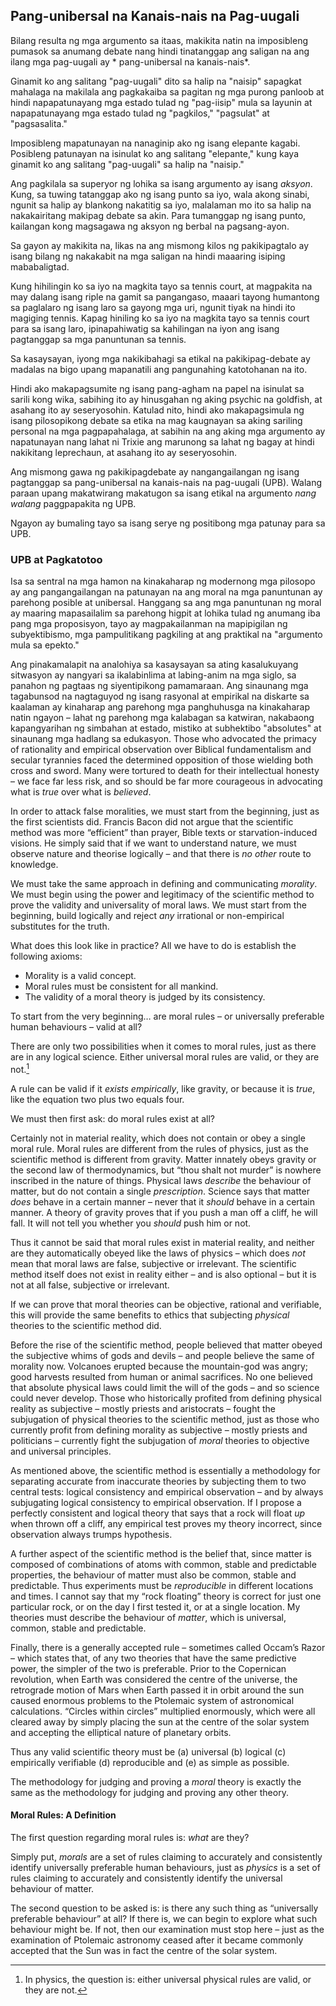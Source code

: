 ## Pang-unibersal na Kanais-nais na Pag-uugali

Bilang resulta ng mga argumento sa itaas, makikita natin na imposibleng pumasok sa anumang debate nang hindi tinatanggap ang saligan na ang ilang mga pag-uugali ay * pang-unibersal na kanais-nais*.

Ginamit ko ang salitang "pag-uugali" dito sa halip na "naisip" sapagkat mahalaga na makilala ang pagkakaiba sa pagitan ng mga purong panloob at hindi napapatunayang mga estado tulad ng "pag-iisip" mula sa layunin at napapatunayang mga estado tulad ng "pagkilos," "pagsulat" at "pagsasalita."

Imposibleng mapatunayan na nanaginip ako ng isang elepante kagabi. Posibleng patunayan na isinulat ko ang salitang "elepante," kung kaya ginamit ko ang salitang "pag-uugali" sa halip na "naisip."

Ang pagkilala sa superyor ng lohika sa isang argumento ay isang *aksyon*. Kung, sa tuwing tatanggap ako ng isang punto sa iyo, wala akong sinabi, ngunit sa halip ay blankong nakatitig sa iyo, malalaman mo ito sa halip na nakakairitang makipag debate sa akin. Para tumanggap ng isang punto, kailangan kong magsagawa ng aksyon ng berbal na pagsang-ayon.

Sa gayon ay makikita na, likas na ang mismong kilos ng pakikipagtalo ay isang bilang ng nakakabit na mga saligan na hindi maaaring isiping mababaligtad.

Kung hihilingin ko sa iyo na magkita tayo sa tennis court, at magpakita na may dalang isang riple na gamit sa pangangaso, maaari tayong humantong sa paglalaro ng isang laro sa gayong mga uri, ngunit tiyak na hindi ito magiging tennis. Kapag hiniling ko sa iyo na magkita tayo sa tennis court para sa isang laro, ipinapahiwatig sa kahilingan na iyon ang isang pagtanggap sa mga panuntunan sa tennis.

Sa kasaysayan, iyong mga nakikibahagi sa etikal na pakikipag-debate ay madalas na bigo upang mapanatili ang pangunahing katotohanan na ito.

Hindi ako makapagsumite ng isang pang-agham na papel na isinulat sa sarili kong wika, sabihing ito ay hinusgahan ng aking psychic na goldfish, at asahang ito ay seseryosohin. Katulad nito, hindi ako makapagsimula ng isang pilosopikong debate sa etika na mag kaugnayan sa aking sariling personal na mga pagpapahalaga, at sabihin na ang aking mga argumento ay napatunayan nang lahat ni Trixie ang marunong sa lahat ng bagay at hindi nakikitang leprechaun, at asahang ito ay seseryosohin.

Ang mismong gawa ng pakikipagdebate ay nangangailangan ng isang pagtanggap sa pang-unibersal na kanais-nais na pag-uugali (UPB). Walang paraan upang makatwirang makatugon sa isang etikal na argumento *nang walang* paggpapakita ng UPB.

Ngayon ay bumaling tayo sa isang serye ng positibong mga patunay para sa UPB.

### UPB at Pagkatotoo

Isa sa sentral na mga hamon na kinakaharap ng modernong mga pilosopo ay ang pangangailangan na patunayan na ang moral na mga panuntunan ay parehong posible at unibersal. Hanggang sa ang mga panuntunan ng moral ay maaring mapasailalim sa parehong higpit at lohika tulad ng anumang iba pang mga proposisyon, tayo ay magpakailanman na mapipigilan ng subyektibismo, mga pampulitikang pagkiling at ang praktikal na "argumento mula sa epekto."

Ang pinakamalapit na analohiya sa kasaysayan sa ating kasalukuyang sitwasyon ay nangyari sa ikalabinlima at labing-anim na mga siglo, sa panahon ng pagtaas ng siyentipikong pamamaraan. Ang sinaunang mga tagabunsod na nagtaguyod ng isang rasyonal at empirikal na diskarte sa kaalaman ay kinaharap ang parehong mga panghuhusga na kinakaharap natin ngayon – lahat ng parehong mga kalabagan sa katwiran, nakabaong kapangyarihan ng simbahan at estado, mistiko at subhektibo "absolutes" at sinaunang mga hadlang sa edukasyon. Those who advocated the primacy of rationality and empirical observation over Biblical fundamentalism and secular tyrannies faced the determined opposition of those wielding both cross and sword. Many were tortured to death for their intellectual honesty – we face far less risk, and so should be far more courageous in advocating what is *true* over what is *believed*.

In order to attack false moralities, we must start from the beginning, just as the first scientists did. Francis Bacon did not argue that the scientific method was more “efficient” than prayer, Bible texts or starvation-induced visions. He simply said that if we want to understand nature, we must observe nature and theorise logically – and that there is *no other* route to knowledge.

We must take the same approach in defining and communicating *morality*. We must begin using the power and legitimacy of the scientific method to prove the validity and universality of moral laws. We must start from the beginning, build logically and reject *any* irrational or non-empirical substitutes for the truth.

What does this look like in practice? All we have to do is establish the following axioms:

- Morality is a valid concept.
- Moral rules must be consistent for all mankind.
- The validity of a moral theory is judged by its consistency.

To start from the very beginning… are moral rules – or universally preferable human behaviours – valid at all?

There are only two possibilities when it comes to moral rules, just as there are in any logical science. Either universal moral rules are valid, or they are not.[^6]

A rule can be valid if it *exists empirically*, like gravity, or because it is *true*, like the equation two plus two equals four.

We must then first ask: do moral rules exist at all?

Certainly not in material reality, which does not contain or obey a single moral rule. Moral rules are different from the rules of physics, just as the scientific method is different from gravity. Matter innately obeys gravity or the second law of thermodynamics, but “thou shalt not murder” is nowhere inscribed in the nature of things. Physical laws *describe* the behaviour of matter, but do not contain a single *prescription*. Science says that matter *does* behave in a certain manner – never that it *should* behave in a certain manner. A theory of gravity proves that if you push a man off a cliff, he will fall. It will not tell you whether you *should* push him or not.

Thus it cannot be said that moral rules exist in material reality, and neither are they automatically obeyed like the laws of physics – which does *not* mean that moral laws are false, subjective or irrelevant. The scientific method itself does not exist in reality either – and is also optional – but it is not at all false, subjective or irrelevant.

If we can prove that moral theories can be objective, rational and verifiable, this will provide the same benefits to ethics that subjecting *physical* theories to the scientific method did.

Before the rise of the scientific method, people believed that matter obeyed the subjective whims of gods and devils – and people believe the same of morality now. Volcanoes erupted because the mountain-god was angry; good harvests resulted from human or animal sacrifices. No one believed that absolute physical laws could limit the will of the gods – and so science could never develop. Those who historically profited from defining physical reality as subjective – mostly priests and aristocrats – fought the subjugation of physical theories to the scientific method, just as those who currently profit from defining morality as subjective – mostly priests and politicians – currently fight the subjugation of *moral* theories to objective and universal principles.

As mentioned above, the scientific method is essentially a methodology for separating accurate from inaccurate theories by subjecting them to two central tests: logical consistency and empirical observation – and by always subjugating logical consistency to empirical observation. If I propose a perfectly consistent and logical theory that says that a rock will float *up* when thrown off a cliff, any empirical test proves my theory incorrect, since observation always trumps hypothesis.

A further aspect of the scientific method is the belief that, since matter is composed of combinations of atoms with common, stable and predictable properties, the behaviour of matter must also be common, stable and predictable. Thus experiments must be *reproducible* in different locations and times. I cannot say that my “rock floating” theory is correct for just one particular rock, or on the day I first tested it, or at a single location. My theories must describe the behaviour of *matter*, which is universal, common, stable and predictable.

Finally, there is a generally accepted rule – sometimes called Occam’s Razor – which states that, of any two theories that have the same predictive power, the simpler of the two is preferable. Prior to the Copernican revolution, when Earth was considered the centre of the universe, the retrograde motion of Mars when Earth passed it in orbit around the sun caused enormous problems to the Ptolemaic system of astronomical calculations. “Circles within circles” multiplied enormously, which were all cleared away by simply placing the sun at the centre of the solar system and accepting the elliptical nature of planetary orbits.

Thus any valid scientific theory must be (a) universal (b) logical (c) empirically verifiable (d) reproducible and (e) as simple as possible.

The methodology for judging and proving a *moral* theory is exactly the same as the methodology for judging and proving any other theory.

#### Moral Rules: A Definition

The first question regarding moral rules is: *what* are they?

Simply put, *morals* are a set of rules claiming to accurately and consistently identify universally preferable human behaviours, just as *physics* is a set of rules claiming to accurately and consistently identify the universal behaviour of matter.

The second question to be asked is: is there any such thing as “universally preferable behaviour” at all? If there is, we can begin to explore what such behaviour might be. If not, then our examination must stop here – just as the examination of Ptolemaic astronomy ceased after it became commonly accepted that the Sun was in fact the centre of the solar system.

[^6]: In physics, the question is: either universal physical rules are valid, or they are not.